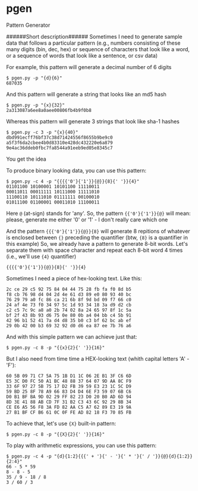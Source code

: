 pgen
====

Pattern Generator

######Short description######
Sometimes I need to generate sample data that follows a particular pattern (e.g., numbers consisting of these many digits (bin, dec, hex) or sequence of characters that look like a word, or a sequence of words that look like a sentence, or csv data)

For example, this pattern will generate a decimal number of 6 digits

    $ pgen.py -p "{d}{6}"
    687035

And this pattern will generate a string that looks like an md5 hash

    $ pgen.py -p "{x}{32}"
    2a313087a6ee8a0aee00806fb4b9f0b8
    
Whereas this pattern will generate 3 strings that look like sha-1 hashes

    $ pgen.py -c 3 -p "{x}{40}"
    dbd991ecff76bf37c38d71424556f8655b9be9c0
    a5f3f6da2cbee4b0d83310e428dc432220e6a879
    9e4ac36ddeb0fbc7fa8544a91eeb9ed05e8345c7
    
You get the idea

To produce binary looking data, you can use this pattern:

    $ pgen.py -c 4 -p "{{{{'0'}{'1'}}{@}}{8}{' '}}{4}"
    01101100 10100001 10101100 11110011
    00011011 00011111 10111000 11111010
    11100110 10111010 01111111 00100010
    01011100 01100001 00011010 11100011
    
Here ```@``` (at-sign) stands for 'any'. So, the pattern ```{{'0'}{'1'}}{@}``` will mean: please, generate me either '0' or '1' - I don't really care which one

And the pattern ```{{{'0'}{'1'}}{@}}{8}``` will generate 8 repitions of whatever is enclosed between ```{}``` preceding the quantifier (btw, ```{8}``` is a quantifier in this example)
So, we already have a pattern to generate 8-bit words. Let's separate them with space character and repeat each 8-bit word 4 times (i.e., we'll use ```{4}``` quantifier)

    {{{{'0'}{'1'}}{@}}{8}{' '}}{4}
    
Sometimes I need a piece of hex-looking text. Like this:

    2c ce 29 c5 92 75 84 04 44 75 28 fb fa f0 8d b5
    f8 cb 76 98 d4 04 2d 4e 61 d3 89 e0 80 93 40 bc
    76 29 79 a0 fc 86 ca 21 6b 8f 9d bd 09 f7 66 c0
    24 af 4e 73 f0 34 97 5c 1d 93 34 18 3a d9 d2 cb
    c2 c5 7c 9c a8 a0 2b 74 02 8a 24 65 97 8f 1c 5a
    bf 2f 43 8b 93 d6 75 0e 80 0b a4 04 bb c4 5b 91
    42 96 b1 52 41 7a d4 d8 35 b0 c3 bf 62 bc ab ef
    29 0b 42 00 b3 69 32 92 d0 d6 ea 87 ee 7b 76 a6
    
And with this simple pattern we can achieve just that:

    $ pgen.py -c 8 -p "{{x}{2}{' '}}{16}"
    
But I also need from time time a HEX-looking text (whith capital letters 'A' - 'F'):

    60 5B 09 71 C7 5A 75 1B D1 1C 06 2E B1 3F C6 6D
    E5 3C D0 FC 50 A1 BC 48 88 37 64 07 9D AA 8C F9
    33 6F 97 27 5B 75 17 D2 FB 39 59 E3 23 1C 5C D9
    59 BD 25 8F 78 A9 66 83 D4 D4 6E F3 59 07 6B C6
    D0 B1 BF BA 9D 02 29 FF 82 23 D0 20 B0 AD 6D 94
    8D 3E 41 88 AB CD 7F 31 B2 C3 43 6C 92 29 8B 34
    CE E6 A5 56 F8 3A FD 82 AA C5 A7 62 89 E3 19 9A
    27 B1 BF CF B6 61 0C 0F FE AD 82 18 F3 70 85 FB
    
To achieve that, let's use ```{X}``` built-in pattern:

    $ pgen.py -c 8 -p "{{X}{2}{' '}}{16}"

To play with arithmetic expressions, you can use this pattern:

    $ pgen.py -c 4 -p "{d}{1:2}{{{' + '}{' - '}{' * '}{' / '}}{@}{d}{1:2}}{2:4}"
    66 - 5 * 59
    8 - 8 - 5
    35 / 9 - 18 / 8
    3 / 60 / 3

